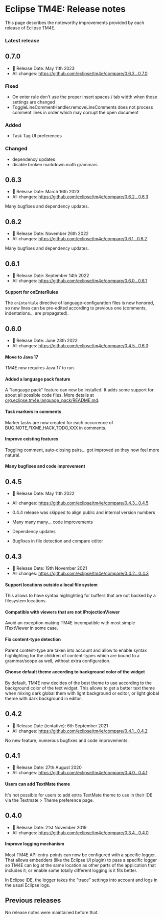 # Eclipse TM4E: Release notes

This page describes the noteworthy improvements provided by each release of Eclipse TM4E.

### Latest release

## 0.7.0

* 📅 Release Date: May 11th 2023
* All changes: https://github.com/eclipse/tm4e/compare/0.6.3...0.7.0

### Fixed
- On enter rule don't use the proper insert spaces / tab width when those settings are changed
- ToggleLineCommentHandler.removeLineComments does not process comment lines in order which may corrupt the open document

### Added
- Task Tag UI preferences

### Changed
- dependency updates
- disable broken markdown.math grammars


## 0.6.3

* 📅 Release Date: March 16th 2023
* All changes: https://github.com/eclipse/tm4e/compare/0.6.2...0.6.3

Many bugfixes and dependency updates.


## 0.6.2

* 📅 Release Date: November 26th 2022
* All changes: https://github.com/eclipse/tm4e/compare/0.6.1...0.6.2

Many bugfixes and dependency updates.

## 0.6.1

* 📅 Release Date: September 14th 2022
* All changes: https://github.com/eclipse/tm4e/compare/0.6.0...0.6.1

#### Support for onEnterRules

The `onEnterRule` directive of language-configuration files is now honored, so new lines can be pre-edited according to previous one (comments, indentations... are propagated).

## 0.6.0

* 📅 Release Date: June 23th 2022
* All changes: https://github.com/eclipse/tm4e/compare/0.4.5...0.6.0

#### Move to Java 17

TM4E now requires Java 17 to run.

#### Added a language pack feature

A "language pack" feature can now be installed. It adds some support for about all possible code files. More details at [org.eclipse.tm4e.language_pack/README.md](org.eclipse.tm4e.language_pack/README.md).

#### Task markers in comments

Marker tasks are now created for each occurrence of BUG,NOTE,FIXME,HACK,TODO,XXX in comments.

#### Improve existing features

Toggling comment, auto-closing pairs... got improved so they now feel more natural.

#### Many bugfixes and code improvement


## 0.4.5

* 📅 Release Date: May 11th 2022
* All changes: https://github.com/eclipse/tm4e/compare/0.4.3...0.4.5
* 0.4.4 release was skipped to align public and internal version numbers


* Many many many... code improvements
* Dependency updates
* Bugfixes in file detection and compare editor

## 0.4.3

* 📅 Release Date: 19th November 2021
* All changes: https://github.com/eclipse/tm4e/compare/0.4.2...0.4.3

#### Support locations outside a local file system

This allows to have syntax highlighting for buffers that are not backed by a filesystem locations.

#### Compatible with viewers that are not IProjectionViewer

Avoid an exception making TM4E incompatible with most simple ITextViewer in some case.

#### Fix content-type detection

Parent content-type are taken into account and allow to enable syntax highlighting for the children of content-types which are bound to a grammar/scope as well, without extra configuration.

#### Choose default theme according to background color of the widget

By default, TM4E now decides of the best theme to use according to the background color of the text widget. This allows to get a better text theme when mixing dark global them with light background or editor, or light global theme with dark background in editor.


## 0.4.2

* 📅 Release Date (tentative): 6th September 2021
* All changes: https://github.com/eclipse/tm4e/compare/0.4.1...0.4.2

No new feature, numerous bugfixes and code improvements.

## 0.4.1

* 📅 Release Date: 27th August 2020
* All changes: https://github.com/eclipse/tm4e/compare/0.4.0...0.4.1

#### Users can add TextMate theme

It's not possible for users to add extra TextMate theme to use in their IDE via the Textmate > Theme preference page.

## 0.4.0

* 📅 Release Date: 21st November 2019
* All changes: https://github.com/eclipse/tm4e/compare/0.3.4...0.4.0

#### Improve logging mechanism

Most TM4E API entry-points can now be configured with a specific logger. That allows embedders (like the Eclipse UI plugin) to pass a specific logger so TM4E can log at the same location as other parts of the application that includes it, or enable some totally different logging is it fits better.

In Eclipse IDE, the logger takes the "trace" settings into account and logs in the usual Eclipse logs.

## Previous releases

No release notes were maintained before that.

